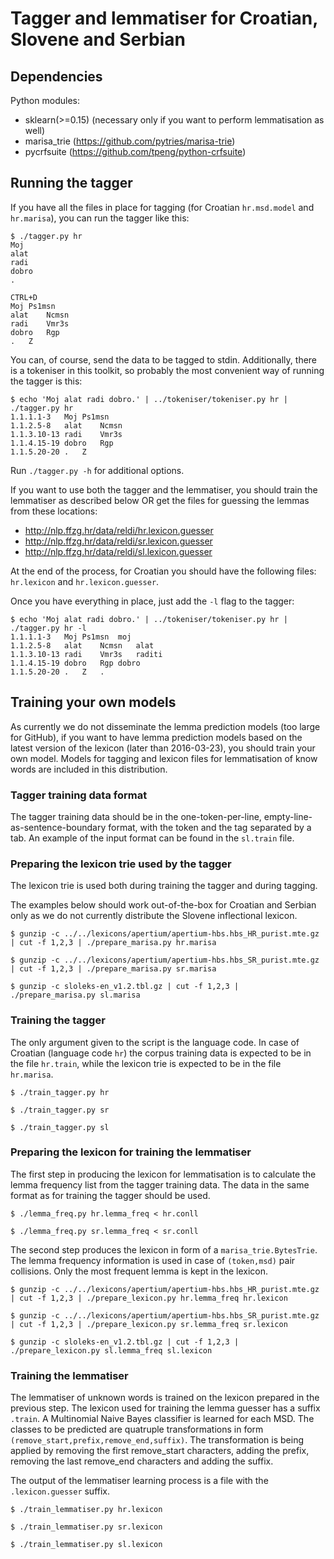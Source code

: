 # Tagger and lemmatiser for Croatian, Slovene and Serbian

## Dependencies

Python modules:

* sklearn(>=0.15) (necessary only if you want to perform lemmatisation as well)
* marisa_trie (https://github.com/pytries/marisa-trie)
* pycrfsuite (https://github.com/tpeng/python-crfsuite)

## Running the tagger

If you have all the files in place for tagging (for Croatian `hr.msd.model` and `hr.marisa`), you can run the tagger like this:

```
$ ./tagger.py hr
Moj
alat
radi
dobro
.

CTRL+D
Moj	Ps1msn
alat	Ncmsn
radi	Vmr3s
dobro	Rgp
.	Z
```

You can, of course, send the data to be tagged to stdin. Additionally, there is a tokeniser in this toolkit, so probably the most convenient way of running the tagger is this:

```
$ echo 'Moj alat radi dobro.' | ../tokeniser/tokeniser.py hr | ./tagger.py hr
1.1.1.1-3	Moj	Ps1msn
1.1.2.5-8	alat	Ncmsn
1.1.3.10-13	radi	Vmr3s
1.1.4.15-19	dobro	Rgp
1.1.5.20-20	.	Z
```
Run `./tagger.py -h` for additional options.

If you want to use both the tagger and the lemmatiser, you should train the lemmatiser as described below OR get the files for guessing the lemmas from these locations:

* http://nlp.ffzg.hr/data/reldi/hr.lexicon.guesser
* http://nlp.ffzg.hr/data/reldi/sr.lexicon.guesser
* http://nlp.ffzg.hr/data/reldi/sl.lexicon.guesser

At the end of the process, for Croatian you should have the following files: `hr.lexicon` and `hr.lexicon.guesser`.

Once you have everything in place, just add the `-l` flag to the tagger:

```
$ echo 'Moj alat radi dobro.' | ../tokeniser/tokeniser.py hr | ./tagger.py hr -l
1.1.1.1-3	Moj	Ps1msn	moj
1.1.2.5-8	alat	Ncmsn	alat
1.1.3.10-13	radi	Vmr3s	raditi
1.1.4.15-19	dobro	Rgp	dobro
1.1.5.20-20	.	Z	.
```

## Training your own models

As currently we do not disseminate the lemma prediction models (too large for GitHub), if you want to have lemma prediction models based on the latest version of the lexicon (later than 2016-03-23), you should train your own model. Models for tagging and lexicon files for lemmatisation of know words are included in this distribution.

### Tagger training data format

The tagger training data should be in the one-token-per-line, empty-line-as-sentence-boundary format, with the token and the tag separated by a tab. An example of the input format can be found in the ```sl.train``` file.

### Preparing the lexicon trie used by the tagger

The lexicon trie is used both during training the tagger and during tagging.

The examples below should work out-of-the-box for Croatian and Serbian only as we do not currently distribute the Slovene inflectional lexicon.

```
$ gunzip -c ../../lexicons/apertium/apertium-hbs.hbs_HR_purist.mte.gz | cut -f 1,2,3 | ./prepare_marisa.py hr.marisa

$ gunzip -c ../../lexicons/apertium/apertium-hbs.hbs_SR_purist.mte.gz | cut -f 1,2,3 | ./prepare_marisa.py sr.marisa

$ gunzip -c sloleks-en_v1.2.tbl.gz | cut -f 1,2,3 | ./prepare_marisa.py sl.marisa
```

### Training the tagger

The only argument given to the script is the language code. In case of Croatian (language code `hr`) the corpus training data is expected to be in the file `hr.train`, while the lexicon trie is expected to be in the file `hr.marisa`.

```
$ ./train_tagger.py hr

$ ./train_tagger.py sr

$ ./train_tagger.py sl
```

### Preparing the lexicon for training the lemmatiser

The first step in producing the lexicon for lemmatisation is to calculate the lemma frequency list from the tagger training data. The data in the same format as for training the tagger should be used.

```
$ ./lemma_freq.py hr.lemma_freq < hr.conll

$ ./lemma_freq.py sr.lemma_freq < sr.conll
```

The second step produces the lexicon in form of a `marisa_trie.BytesTrie`. The lemma frequency information is used in case of `(token,msd)` pair collisions. Only the most frequent lemma is kept in the lexicon.

```
$ gunzip -c ../../lexicons/apertium/apertium-hbs.hbs_HR_purist.mte.gz | cut -f 1,2,3 | ./prepare_lexicon.py hr.lemma_freq hr.lexicon

$ gunzip -c ../../lexicons/apertium/apertium-hbs.hbs_SR_purist.mte.gz | cut -f 1,2,3 | ./prepare_lexicon.py sr.lemma_freq sr.lexicon

$ gunzip -c sloleks-en_v1.2.tbl.gz | cut -f 1,2,3 | ./prepare_lexicon.py sl.lemma_freq sl.lexicon

```

### Training the lemmatiser

The lemmatiser of unknown words is trained on the lexicon prepared in the previous step. The lexicon used for training the lemma guesser has a suffix `.train`. A Multinomial Naive Bayes classifier is learned for each MSD. The classes to be predicted are quatruple transformations in form `(remove_start,prefix,remove_end,suffix)`. The transformation is being applied by removing the first remove_start characters, adding the prefix, removing the last remove_end characters and adding the suffix.

The output of the lemmatiser learning process is a file with the `.lexicon.guesser` suffix.

```
$ ./train_lemmatiser.py hr.lexicon

$ ./train_lemmatiser.py sr.lexicon

$ ./train_lemmatiser.py sl.lexicon
```

